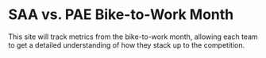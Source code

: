 # SAA vs. PAE Bike-to-Work Month

This site will track metrics from the bike-to-work month, allowing each team to get a detailed understanding of how they stack up to the competition.
